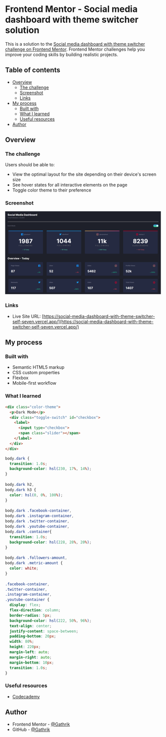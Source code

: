 # Frontend Mentor - Social media dashboard with theme switcher solution

This is a solution to the [Social media dashboard with theme switcher challenge on Frontend Mentor](https://www.frontendmentor.io/challenges/social-media-dashboard-with-theme-switcher-6oY8ozp_H). Frontend Mentor challenges help you improve your coding skills by building realistic projects. 

## Table of contents

- [Overview](#overview)
  - [The challenge](#the-challenge)
  - [Screenshot](#screenshot)
  - [Links](#links)
- [My process](#my-process)
  - [Built with](#built-with)
  - [What I learned](#what-i-learned)
  - [Useful resources](#useful-resources)
- [Author](#author)

## Overview

### The challenge

Users should be able to:

- View the optimal layout for the site depending on their device's screen size
- See hover states for all interactive elements on the page
- Toggle color theme to their preference

### Screenshot

![](./images/social-media-dashboard.png)

### Links

- Live Site URL: [https://social-media-dashboard-with-theme-switcher-self-seven.vercel.app/](https://social-media-dashboard-with-theme-switcher-self-seven.vercel.app/)

## My process

### Built with

- Semantic HTML5 markup
- CSS custom properties
- Flexbox
- Mobile-first workflow

### What I learned

```html
<div class="color-theme">
  <p>Dark Mode</p>
  <div class="toggle-switch" id="checkbox">
    <label>
      <input type="checkbox">
      <span class="slider"></span>
    </label>
  </div>
</div>
```
```css
body.dark {
  transition: 1.0s;
  background-color: hsl(230, 17%, 14%);
}

body.dark h2,
body.dark h3 {
  color: hsl(0, 0%, 100%);
}

body.dark .facebook-container,
body.dark .instagram-container,
body.dark .twitter-container,
body.dark .youtube-container,
body.dark .container{
  transition: 1.0s;
  background-color: hsl(228, 28%, 20%);
}

body.dark .followers-amount,
body.dark .metric-amount {
  color: white;
}

.facebook-container,
.twitter-container,
.instagram-container,
.youtube-container {
  display: flex;
  flex-direction: column;
  border-radius: 5px;
  background-color: hsl(222, 50%, 96%);
  text-align: center;
  justify-content: space-between;
  padding-bottom: 20px;
  width: 80%;
  height: 220px;
  margin-left: auto;
  margin-right: auto;
  margin-bottom: 10px;
  transition: 1.0s;
}
```

### Useful resources

- [Codecademy](https://www.codecademy.com/learn) 

## Author

- Frontend Mentor - [@Gathrik](https://www.frontendmentor.io/profile/Gathrik)
- GitHub - [@Gathrik](https://github.com/Gathrik)


